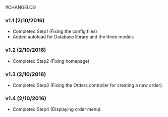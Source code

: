 #CHANGELOG

### v1.1 (2/10/2016)
* Completed Step1 (Fixing the config files)
* Added autoload for Database library and the three models

### v1.2 (2/10/2016)
* Completed Step2 (Fixing homepage)

### v1.3 (2/10/2016)
* Completed Step3 (Fixing the Orders controller for creating a new order).

### v1.4 (2/10/2016)
* Completed Step4 (Displaying order menu)